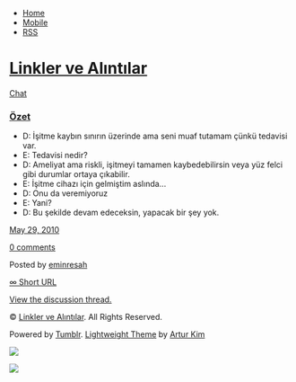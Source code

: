 -   [Home](/)
-   [Mobile](/mobile)
-   [RSS](http://eminresah.tumblr.com/rss)

[Linkler ve Alıntılar](/)
=========================

[Chat](http://eminresah.tumblr.com/post/643106891/ozet)

### [Özet](http://eminresah.tumblr.com/post/643106891/ozet)

-   D: İşitme kaybın sınırın üzerinde ama seni muaf tutamam çünkü
    tedavisi var.
-   E: Tedavisi nedir?
-   D: Ameliyat ama riskli, işitmeyi tamamen kaybedebilirsin veya yüz
    felci gibi durumlar ortaya çıkabilir.
-   E: İşitme cihazı için gelmiştim aslında...
-   D: Onu da veremiyoruz
-   E: Yani?
-   D: Bu şekilde devam edeceksin, yapacak bir şey yok.

[May 29, 2010](http://eminresah.tumblr.com/post/643106891/ozet)

[0
comments](http://eminresah.tumblr.com/post/643106891/ozet#disqus_thread)

Posted by [eminresah](http://eminresah.tumblr.com/)

[∞ Short URL](http://tmblr.co/ZWS1OycLGXB)

[View the discussion thread.](http://erblog.disqus.com/?url=ref)

© [Linkler ve Alıntılar](/). All Rights Reserved.

Powered by [Tumblr](http://tumblr.com). [Lightweight
Theme](http://www.tumblr.com/theme/10820) by [Artur
Kim](http://arturkim.com)

![](https://px.srvcs.tumblr.com/impixu?T=1434918981&J=eyJ0eXBlIjoidXJsIiwidXJsIjoiaHR0cDpcL1wvZW1pbnJlc2FoLnR1bWJsci5jb21cL3Bvc3RcLzY0MzEwNjg5MVwvb3pldCIsInJlcXR5cGUiOjAsInJvdXRlIjoiXC9wb3N0XC86aWRcLzpzdW1tYXJ5Iiwibm9zY3JpcHQiOjF9&U=OFPADAOMNF&K=e3580f89b3e2bd4ed5a174ed79d640d1856d0759a52faa91504920298d02b5d6&R=)

![](https://px.srvcs.tumblr.com/impixu?T=1434918981&J=eyJ0eXBlIjoicG9zdCIsInVybCI6Imh0dHA6XC9cL2VtaW5yZXNhaC50dW1ibHIuY29tXC9wb3N0XC82NDMxMDY4OTFcL296ZXQiLCJyZXF0eXBlIjowLCJyb3V0ZSI6IlwvcG9zdFwvOmlkXC86c3VtbWFyeSIsInBvc3RzIjpbeyJwb3N0aWQiOiI2NDMxMDY4OTEiLCJibG9naWQiOiIzNjQ4MDI4Iiwic291cmNlIjozM31dLCJub3NjcmlwdCI6MX0=&U=BPBLONGOPF&K=b5d4960699da05929ed97368452962ffa929e661178f6f1b1eb747edb3ce7fdb&R=)

